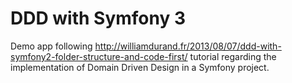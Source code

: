DDD with Symfony 3
==================

Demo app following http://williamdurand.fr/2013/08/07/ddd-with-symfony2-folder-structure-and-code-first/ tutorial regarding the implementation of Domain Driven Design in a Symfony project.